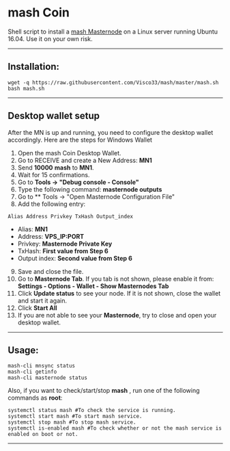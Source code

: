 # mash Coin
Shell script to install a [mash Masternode](https://mashcoin.info/) on a Linux server running Ubuntu 16.04. Use it on your own risk.

***
## Installation:
```
wget -q https://raw.githubusercontent.com/Visco33/mash/master/mash.sh
bash mash.sh 
```
***

## Desktop wallet setup

After the MN is up and running, you need to configure the desktop wallet accordingly. Here are the steps for Windows Wallet
1. Open the mash Coin Desktop Wallet.
2. Go to RECEIVE and create a New Address: **MN1**
3. Send **10000** **mash** to **MN1**.
4. Wait for 15 confirmations.
5. Go to **Tools -> "Debug console - Console"**
6. Type the following command: **masternode outputs**
7. Go to  ** Tools -> "Open Masternode Configuration File"
8. Add the following entry:
```
Alias Address Privkey TxHash Output_index
```
* Alias: **MN1**
* Address: **VPS_IP:PORT**
* Privkey: **Masternode Private Key**
* TxHash: **First value from Step 6**
* Output index:  **Second value from Step 6**
9. Save and close the file.
10. Go to **Masternode Tab**. If you tab is not shown, please enable it from: **Settings - Options - Wallet - Show Masternodes Tab**
11. Click **Update status** to see your node. If it is not shown, close the wallet and start it again.
10. Click **Start All**
11. If you are not able to see your **Masternode**, try to close and open your desktop wallet.

***

## Usage:

```
mash-cli mnsync status
mash-cli getinfo
mash-cli masternode status
```

Also, if you want to check/start/stop **mash** , run one of the following commands as **root**:

```
systemctl status mash #To check the service is running.
systemctl start mash #To start mash service.
systemctl stop mash #To stop mash service.
systemctl is-enabled mash #To check whether or not the mash service is enabled on boot or not.
```

***
